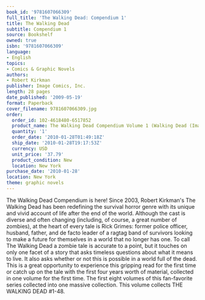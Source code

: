 ```yaml
---
book_id: '9781607066309'
full_title: 'The Walking Dead: Compendium 1'
title: The Walking Dead
subtitle: Compendium 1
source: Bookshelf
owned: true
isbn: '9781607066309'
language:
- English
topics:
- Comics & Graphic Novels
authors:
- Robert Kirkman
publisher: Image Comics, Inc.
length: 28 pages
date_published: '2009-05-19'
format: Paperback
cover_filename: 9781607066309.jpg
order:
  order_id: 102-4618480-6517852
  product_name: The Walking Dead Compendium Volume 1 (Walking Dead (Image Comics))
  quantity: '1'
  order_date: '2010-01-28T01:49:18Z'
  ship_date: '2010-01-28T19:17:53Z'
  currency: USD
  unit_price: '37.79'
  product_condition: New
  location: New York
purchase_date: '2010-01-28'
location: New York
theme: graphic novels
---
```

The Walking Dead Compendium is here! Since 2003, Robert Kirkman's The Walking Dead has been redefining the survival horror genre with its unique and vivid account of life after the end of the world. Although the cast is diverse and often changing (including, of course, a great number of zombies), at the heart of every tale is Rick Grimes: former police officer, husband, father, and de facto leader of a ragtag band of survivors looking to make a future for themselves in a world that no longer has one. To call The Walking Dead a zombie tale is accurate to a point, but it touches on only one facet of a story that asks timeless questions about what it means to live. It also asks whether or not this is possible in a world full of the dead. This is a great opportunity to experience this gripping read for the first time or catch up on the tale with the first four years worth of material, collected in one volume for the first time. The first eight volumes of this fan-favorite series collected into one massive collection. This volume collects THE WALKING DEAD #1-48.
